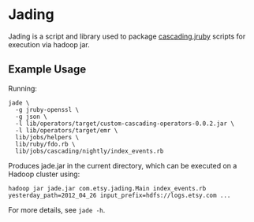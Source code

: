 # Jading

Jading is a script and library used to package
[cascading.jruby](https://github.com/etsy/cascading.jruby) scripts for
execution via hadoop jar.

## Example Usage

Running:

    jade \
      -g jruby-openssl \
      -g json \
      -l lib/operators/target/custom-cascading-operators-0.0.2.jar \
      -l lib/operators/target/emr \
      lib/jobs/helpers \
      lib/ruby/fdo.rb \
      lib/jobs/cascading/nightly/index_events.rb

Produces jade.jar in the current directory, which can be executed on a Hadoop
cluster using:

    hadoop jar jade.jar com.etsy.jading.Main index_events.rb yesterday_path=2012_04_26 input_prefix=hdfs://logs.etsy.com ...

For more details, see `jade -h`.
